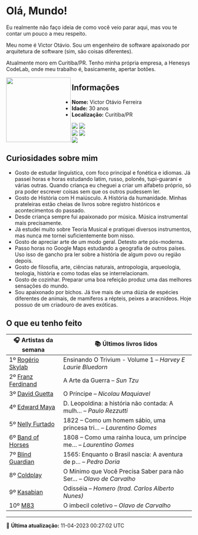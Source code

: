 # Olá, Mundo!

Eu realmente não faço ideia de como você veio parar aqui, mas vou te contar um pouco a meu respeito.

Meu nome é Victor Otávio. Sou um engenheiro de software apaixonado por arquitetura de software (sim, são coisas diferentes).

Atualmente moro em Curitiba/PR. Tenho minha própria empresa, a Henesys CodeLab, onde meu trabalho é, basicamente, apertar botões.

<img align="left" src="https://github.com/vctrtvfrrr/vctrtvfrrr/raw/master/octocat.png" alt="" width="175" />

## Informações

- **Nome:** Victor Otávio Ferreira
- **Idade:** 30 anos
- **Localização:** Curitiba/PR

[![](https://img.shields.io/badge/LinkedIn-victorotavio-blue)](https://www.linkedin.com/in/victorotavio/) [![](https://img.shields.io/badge/Twitter-@vctrtvfrrr-blue)](https://twitter.com/vctrtvfrrr)  
[![](https://img.shields.io/badge/GitHub-vctrtvfrrr-24292e)](https://github.com/vctrtvfrrr) [![](https://img.shields.io/badge/GitLab-vctrtvfrrr-ec5d16)](https://gitlab.com/vctrtvfrrr)  
[![](https://img.shields.io/badge/Email-victor@otavioferreira.com.br-red)](mailto:victor@otavioferreira.com.br)  

## Curiosidades sobre mim

-   Gosto de estudar linguística, com foco principal e fonética e idiomas. Já passei horas e horas estudando latim, russo, polonês, tupi-guarani e várias outras. Quando criança eu cheguei a criar um alfabeto próprio, só pra poder escrever coisas sem que os outros pudessem ler.
-   Gosto de História com H maiúsculo. A História da humanidade. Minhas prateleiras estão cheias de livros sobre registro históricos e acontecimentos do passado.
-   Desde criança sempre fui apaixonado por música. Música instrumental mais precisamente.
-   Já estudei muito sobre Teoria Musical e pratiquei diversos instrumentos, mas nunca me tornei suficientemente bom nisso.
-   Gosto de apreciar arte de um modo geral. Detesto arte pós-moderna.
-   Passo horas no Google Maps estudando a geografia de outros países. Uso isso de gancho pra ler sobre a história de algum povo ou região depois.
-   Gosto de filosofia, arte, ciências naturais, antropologia, arqueologia, teologia, história e como todas elas se interrelacionam.
-   Gosto de cozinhar. Preparar uma boa refeição produz uma das melhores sensações do mundo.
-   Sou apaixonado por bichos. Já tive mais de uma dúzia de espécies diferentes de animais, de mamiferos a répteis, peixes a aracnídeos. Hoje possuo de um criadouro de aves exóticas.


## O que eu tenho feito

|                       🎧 Artistas da semana                        |                      📚 Últimos livros lidos                      |
|--------------------------------------------------------------------|-------------------------------------------------------------------|
| 1º [Rogério Skylab](https://www.last.fm/music/Rog%C3%A9rio+Skylab) | Ensinando O Trivium - Volume 1	–	_Harvey E Laurie Bluedorn_         |
| 2º [Franz Ferdinand](https://www.last.fm/music/Franz+Ferdinand)    | A Arte da Guerra	–	_Sun Tzu_                                        |
| 3º [David Guetta](https://www.last.fm/music/David+Guetta)          | O Príncipe	–	_Nicolau Maquiavel_                                    |
| 4º [Edward Maya](https://www.last.fm/music/Edward+Maya)            | D. Leopoldina: a história não contada: A mulh…	–	_Paulo Rezzutti_   |
| 5º [Nelly Furtado](https://www.last.fm/music/Nelly+Furtado)        | 1822 – Como um homem sábio, uma princesa tri…	–	_Laurentino Gomes_  |
| 6º [Band of Horses](https://www.last.fm/music/Band+of+Horses)      | 1808 – Como uma rainha louca, um príncipe me…	–	_Laurentino Gomes_  |
| 7º [Blind Guardian](https://www.last.fm/music/Blind+Guardian)      | 1565: Enquanto o Brasil nascia: A aventura de p…	–	_Pedro Doria_    |
| 8º [Coldplay](https://www.last.fm/music/Coldplay)                  | O Mínimo que Você Precisa Saber para não Ser…	–	_Olavo de Carvalho_ |
| 9º [Kasabian](https://www.last.fm/music/Kasabian)                  | Odisséia	–	_Homero (trad. Carlos Alberto Nunes)_                    |
| 10º [M83](https://www.last.fm/music/M83)                           | O imbecil coletivo	–	_Olavo de Carvalho_                            |


---

🚀 **Última atualização:** 11-04-2023 00:27:02 UTC